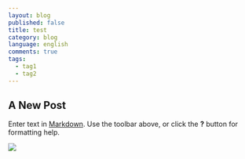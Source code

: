 ```yaml
---
layout: blog
published: false
title: test
category: blog
language: english
comments: true
tags: 
  - tag1
  - tag2
---
```


## A New Post

Enter text in [Markdown](http://daringfireball.net/projects/markdown/). Use the toolbar above, or click the **?** button for formatting help.

![](/https://farm8.staticflickr.com/7491/15526366240_de1dced8f2_b.jpg)